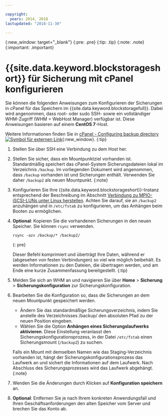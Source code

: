 ```yaml
---

copyright:
  years: 2014, 2018
lastupdated: "2018-11-30"

---
```

{:new_window: target="_blank"}
{:pre: .pre}
{:tip: .tip}
{:note: .note}
{:important: .important}

# {{site.data.keyword.blockstorageshort}} für Sicherung mit cPanel konfigurieren

Sie können die folgenden Anweisungen zum Konfigurieren der Sicherungen in cPanel für das Speichern im {{site.data.keyword.blockstoragefull}}. Dabei wird angenommen, dass root- oder sudo SSH- sowie ein vollständiger WHM-Zugriff (WHM = WebHost Manager) verfügbar ist. Diese Anweisungen basieren auf einem **CentOS 7**-Host.

Weitere Informationen finden Sie in [cPanel - Configuring backup directory ![Symbol für externen Link](../../icons/launch-glyph.svg "Symbol für externen Link")](https://docs.cpanel.net/display/68Docs/Backup+Configuration#BackupConfiguration-ConfigureBackupDirectory){:new_window}.
{:tip}

1. Stellen Sie über SSH eine Verbindung zu dem Host her.

2. Stellen Sie sicher, dass ein Mountpunktziel vorhanden ist. <br />
   Standardmäßig speichert das cPanel-System Sicherungsdateien lokal im Verzeichnis `/backup`. Im vorliegenden Dokument wird angenommen, dass `/backup` vorhanden ist und Sicherungen enthält. Verwenden Sie daher `/backup2` als neuen Mountpunkt.
   {:note}

3. Konfigurieren Sie Ihre {{site.data.keyword.blockstorageshort}}-Instanz entsprechend der Beschreibung im Abschnitt [Verbindung zu MPIO-iSCSI-LUNs unter Linux herstellen](accessing_block_storage_linux.html). Achten Sie darauf, sie an `/backup2` anzuhängen und in `/etc/fstab` zu konfigurieren, um das Anhängen beim Booten zu ermöglichen.

4. **Optional**: Kopieren Sie die vorhandenen Sicherungen in den neuen Speicher. Sie können `rsync` verwenden.
   ```
   rsync -azv /backup/* /backup2/
   ```
   {: pre}

    Dieser Befehl komprimiert und überträgt Ihre Daten, während er (abgesehen von festen Verbindungen) so viel wie möglich beibehält. Es werden Informationen zu den Dateien, die übertragen werden, und am Ende eine kurze Zusammenfassung bereitgestellt.
    {:tip}

5. Melden Sie sich an WHM an und navigieren Sie über **Home** > **Sicherung** > **Sicherungskonfiguration** zur Sicherungskonfiguration.

6. Bearbeiten Sie die Konfiguration so, dass die Sicherungen an dem neuen Mountpunkt gespeichert werden.
    - Ändern Sie das standardmäßige Sicherungsverzeichnis, indem Sie anstelle des Verzeichnisses /backup/ den absoluten Pfad zu der neuen Position eingeben.
    - Wählen Sie die Option **Anhängen eines Sicherungslaufwerks aktivieren**. Diese Einstellung veranlasst den Sicherungskonfigurationsprozess, in der Datei `/etc/fstab` einen Sicherungsmount (`/backup2`) zu suchen. <br />

    Falls ein Mount mit demselben Namen wie das Staging-Verzeichnis vorhanden ist, hängt der Sicherungskonfigurationsprozess das Laufwerk an und sichert die Informationen auf dem Laufwerk. Nach Abschluss des Sicherungsprozesses wird das Laufwerk abgehängt.
    {:note}

7. Wenden Sie die Änderungen durch Klicken auf **Konfiguration speichern** an.

8. **Optional**: Entfernen Sie je nach Ihrem konkreten Anwendungsfall und Ihren Geschäftsanforderungen den alten Speicher vom Server und brechen Sie das Konto ab.
